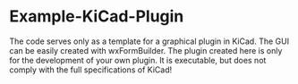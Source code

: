 # Example-KiCad-Plugin
The code serves only as a template for a graphical plugin in KiCad.  The GUI can be easily created with wxFormBuilder. The plugin created here is only for the development of your own plugin.  It is executable, but does not comply with the full specifications of KiCad!
